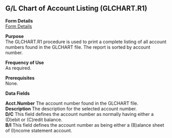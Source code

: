 ##  G/L Chart of Account Listing (GLCHART.R1)

<PageHeader />

**Form Details**  
[ Form Details ](GLCHART-R1-1/README.md)   

**Purpose**  
The GLCHART.R1 procedure is used to print a complete listing of all account
numbers found in the GLCHART file. The report is sorted by account number.

**Frequency of Use**  
As required.

**Prerequisites**  
None.

**Data Fields**

**Acct.Number** The account number found in the GLCHART file.  
**Description** The description for the selected account number.  
**D/C** This field defines the account number as normally having either a
(D)ebit or (C)redit balance.  
**B/I** This field defines the account number as being either a (B)alance
sheet of (I)ncome statement account.  
  
<badge text= "Version 8.10.57" vertical="middle" />

<PageFooter />